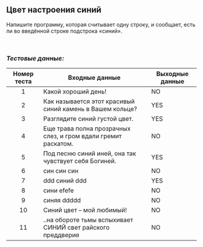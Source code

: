 ## Цвет настроения синий

Напишите программу, которая считывает одну строку, и сообщает, есть ли во введённой строке подстрока «синий».

<br>

### *Тестовые данные:*

| Номер теста | Входные данные                                                 | Выходные данные |
|:-----------:|----------------------------------------------------------------|-----------------|
|      1      | Какой хороший день!                                            | NO              |
|      2      | Как называется этот красивый синий камень в Вашем кольце?      | YES             |
|      3      | Разглядите синий густой цвет.                                  | YES             |
|      4      | Еще трава полна прозрачных слез, и гром вдали гремит раскатом. | NO              |
|      5      | Под песню синий иней, она так чувствует себя Богиней.          | YES             |
|      6      | син син син                                                    | NO              |
|      7      | ddd  синий ddd                                                 | YES             |
|      8      | сини efefe                                                     | NO              |
|      9      | синяя ddddd                                                    | NO              |
|     10      | Синий цвет – мой любимый!                                      | NO              |
|     11      | ..на обороте тьмы вспыхивает СИНИЙ свет райского преддверия    | NO              |